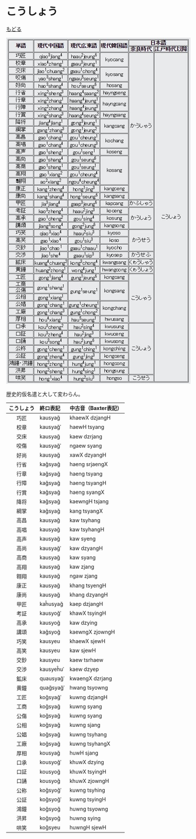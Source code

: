 # こうしょう

[もどる](../)

![こうしょう](../image/koushou2.jpg)

歴史的仮名遣と大して変わらん。

|こうしょう|終ロ表記|中古音（Baxter表記）|
|:--:|:---|:---|
|巧匠|kausyağ|khaewX dzjangH|
|校章|kausyağˈ|haewH tsyang|
|交床|kausyağ|kaew dzrjang|
|咬傷|kausyağˈ|ngaew syang|
|好尚|kausyağ|xawX dzyangH|
|行省|kağsyağ|haeng srjaengX|
|行章|kağsyağ|haeng tsyang|
|行障|kağsyağ|haeng tsyangH|
|行賞|kağsyağ|haeng syangX|
|降将|kağsyağ|kaewngH tsjang|
|綱掌|kağsyağ|kang tsyangX|
|高昌|kausyağ|kaw tsyhang|
|高唱|kausyağ|kaw tsyhangH|
|高声|kausyağ|kaw syeng|
|高尚|kausyağˈ|kaw dzyangH|
|高商|kausyağ|kaw syang|
|高翔|kausyağ|kaw zjang|
|翱翔|kausyağ|ngaw zjang|
|康正|kausyağ|khang tsyengH|
|康尚|kausyağ|khang dzyangH|
|甲匠|kaĥusyağ|kaep dzjangH|
|考証|kausyoğˈ|khawX tsyingH|
|高承|kausyoğ|kaw dzying|
|講頌|kağsyoğ|kaewngX zjowngH|
|巧笑|kausyeu|khaewX sjewH|
|高笑|kausyeu|kaw sjewH|
|交鈔|kausyeu|kaew tsrhaew|
|交渉|kausyeĥuˈ|kaew dzyep|
|鉱床|quausyağˈ|kwaengX dzrjang|
|黄鐘|quağsyağˈ|hwang tsyowng|
|工匠|koğsyağˈ|kuwng dzjangH|
|工商|koğsyağ|kuwng syang|
|公傷|koğsyağ|kuwng syang|
|公相|koğsyağ|kuwng sjang|
|公娼|koğsyağ|kuwng tsyhang|
|工廠|koğsyağ|kuwng tsyhangX|
|厚相|kousyağ|huwH sjang|
|口承|kousyoğˈ|khuwX dzying|
|口証|kousyoğ|khuwX tsyingH|
|口誦|kousyoğ|khuwX zjowngH|
|公称|koğsyoğˈ|kuwng tsyhing|
|公証|koğsyoğˈ|kuwng tsyingH|
|鴻鐘|koğsyoğ|huwng tsyowng|
|洪昇|koğsyoğ|huwng sying|
|哄笑|koğsyeu|huwngH sjewH|

